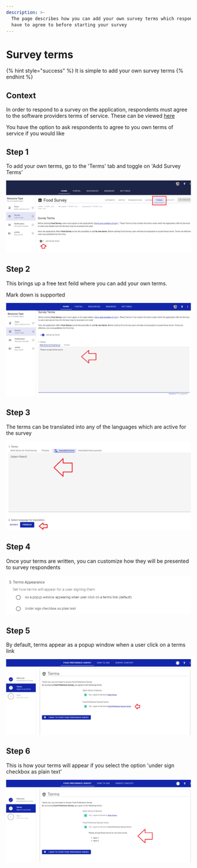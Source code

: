 ```yaml
---
description: >-
  The page describes how you can add your own survey terms which respondents
  have to agree to before starting your survey
---
```


# Survey terms

{% hint style="success" %}
It is simple to add your own survey terms
{% endhint %}

## Context

In order to respond to a survey on the application, respondents must agree to the software providers terms of service.  These can be viewed [here](https://idata.tools/home/terms)

You have the option to ask respondents to agree to you own terms of service if you would like

## Step 1

To add your own terms, go to the 'Terms' tab and toggle on 'Add Survey Terms'

![](<../../.gitbook/assets/image (312).png>)

## Step 2

This brings up a free text feild where you can add your own terms. &#x20;

Mark down is supported

![](<../../.gitbook/assets/image (314) (1) (1).png>)

## Step 3

The terms can be translated into any of the languages which are active for the survey

![](<../../.gitbook/assets/image (299) (1).png>)

## Step 4

Once your terms are written, you can customize how they will be presented to survey respondents

![](<../../.gitbook/assets/image (310) (1).png>)

## Step 5

By default, terms appear as a popup window when a user click on a terms link

![](<../../.gitbook/assets/image (314) (1).png>)

## Step 6

This is how your terms will appear if you select the option 'under sign checkbox as plain text'

![](<../../.gitbook/assets/image (299).png>)
